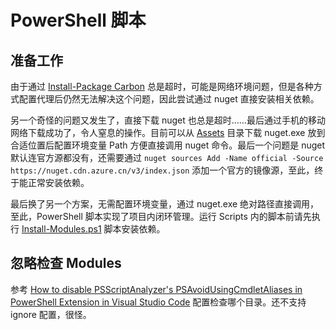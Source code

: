 # PowerShell 脚本

## 准备工作

由于通过 [Install-Package Carbon](https://www.nuget.org/packages/Carbon) 总是超时，可能是网络环境问题，但是各种方式配置代理后仍然无法解决这个问题，因此尝试通过 nuget 直接安装相关依赖。

另一个奇怪的问题又发生了，直接下载 nuget 也总是超时……最后通过手机的移动网络下载成功了，令人窒息的操作。目前可以从 [Assets](./Assets) 目录下载 nuget.exe 放到合适位置后配置环境变量 Path 方便直接调用 nuget 命令。最后一个问题是 nuget 默认连官方源都没有，还需要通过 `nuget sources Add -Name official -Source https://nuget.cdn.azure.cn/v3/index.json` 添加一个官方的镜像源，至此，终于能正常安装依赖。

最后换了另一个方案，无需配置环境变量，通过 nuget.exe 绝对路径直接调用，至此，PowerShell 脚本实现了项目内闭环管理。运行 Scripts 内的脚本前请先执行 [Install-Modules.ps1](./Install-Modules.ps1) 脚本安装依赖。

## 忽略检查 Modules

参考 [How to disable PSScriptAnalyzer's PSAvoidUsingCmdletAliases in PowerShell Extension in Visual Studio Code](https://superuser.com/a/1393187/1738631) 配置检查哪个目录。还不支持 ignore 配置，很怪。
